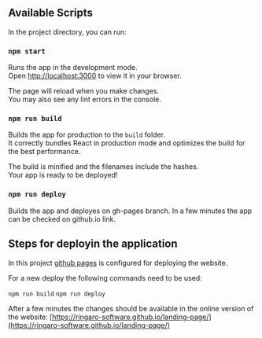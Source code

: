 ## Available Scripts

In the project directory, you can run:

### `npm start`

Runs the app in the development mode.\
Open [http://localhost:3000](http://localhost:3000) to view it in your browser.

The page will reload when you make changes.\
You may also see any lint errors in the console.

### `npm run build`

Builds the app for production to the `build` folder.\
It correctly bundles React in production mode and optimizes the build for the best performance.

The build is minified and the filenames include the hashes.\
Your app is ready to be deployed!

### `npm run deploy`

Builds the app and deployes on gh-pages branch. In a few minutes the app can be checked on github.io link.

## Steps for deployin the application

In this project [github pages](https://docs.github.com/en/pages) is configured for deploying the website.

For a new deploy the following commands need to be used:

`npm run build`
`npm run deploy`

After a few minutes the changes should be available in the online version of the website:
[https://ringaro-software.github.io/landing-page/](https://ringaro-software.github.io/landing-page/)